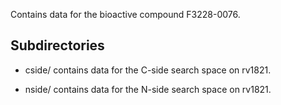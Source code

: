 Contains data for the bioactive compound F3228-0076.

## Subdirectories

- cside/ contains data for the C-side search space on rv1821.

- nside/ contains data for the N-side search space on rv1821.

